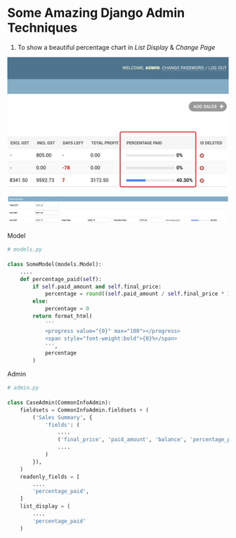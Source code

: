 # Some Amazing Django Admin Techniques

1. To show a beautiful percentage chart in *List Display* & *Change Page*

![](media/15527251455812/15590672231133.jpg)

![Change Page-c1493](media/15527251455812/15527258080911.jpg)

Model

```python
# models.py
    
class SomeModel(models.Model):
    ....
    def percentage_paid(self):
        if self.paid_amount and self.final_price:
            percentage = round((self.paid_amount / self.final_price * 100), 2)
        else:
            percentage = 0
        return format_html(
            '''
            <progress value="{0}" max="100"></progress>
            <span style="font-weight:bold">{0}%</span>
            ''',
            percentage
        )
```

Admin

```python
# admin.py

class CaseAdmin(CommonInfoAdmin):
    fieldsets = CommonInfoAdmin.fieldsets + (
        ('Sales Summary', {
            'fields': (
                ....
                ('final_price', 'paid_amount', 'balance', 'percentage_paid'),
                ....
            )
        }),
    )
    readonly_fields = [
        ....
        'percentage_paid',
    ]
    list_display = (
        ....
        'percentage_paid'
    )
```
